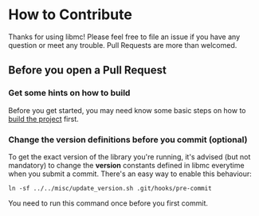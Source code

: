 # How to Contribute

Thanks for using libmc! Please feel free to file an issue
if you have any question or meet any trouble. Pull Requests are
more than welcomed.

## Before you open a Pull Request

### Get some hints on how to build
Before you get started, you may need know some basic steps
on how to
[build the project](https://github.com/douban/libmc/wiki/Build-and-installation#for-libmc-developer) first.


### Change the version definitions before you commit (optional)
To get the exact version of the library you're running, it's
advised (but not mandatory) to change the **version** constants
defined in libmc everytime when you submit a commit.
There's an easy way to enable this behaviour:

    ln -sf ../../misc/update_version.sh .git/hooks/pre-commit

You need to run this command once before you first commit.
